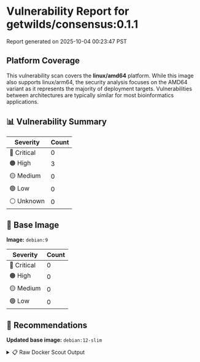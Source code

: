 # Vulnerability Report for getwilds/consensus:0.1.1

Report generated on 2025-10-04 00:23:47 PST

## Platform Coverage

This vulnerability scan covers the **linux/amd64** platform. While this image also supports linux/arm64, the security analysis focuses on the AMD64 variant as it represents the majority of deployment targets. Vulnerabilities between architectures are typically similar for most bioinformatics applications.

## 📊 Vulnerability Summary

| Severity | Count |
|----------|-------|
| 🔴 Critical | 0 |
| 🟠 High | 3 |
| 🟡 Medium | 0 |
| 🟢 Low | 0 |
| ⚪ Unknown | 0 |

## 🐳 Base Image

**Image:** `debian:9`

| Severity | Count |
|----------|-------|
| 🔴 Critical | 0 |
| 🟠 High | 0 |
| 🟡 Medium | 0 |
| 🟢 Low | 0 |

## 🔄 Recommendations

**Updated base image:** `debian:12-slim`

<details>
<summary>📋 Raw Docker Scout Output</summary>

```text
Target             │  getwilds/consensus:0.1.1-amd64  │    0C     3H     0M     0L   
    digest           │  ed0a18918c0f                            │                              
  Base image         │  debian:9                                │    0C     0H     0M     0L   
  Updated base image │  debian:12-slim                          │    0C     0H     1M    24L   
                     │                                          │                  +1    +24   

What's next:
    View vulnerabilities → docker scout cves getwilds/consensus:0.1.1-amd64
    View base image update recommendations → docker scout recommendations getwilds/consensus:0.1.1-amd64
    Include policy results in your quickview by supplying an organization → docker scout quickview getwilds/consensus:0.1.1-amd64 --org <organization>
```
</details>
